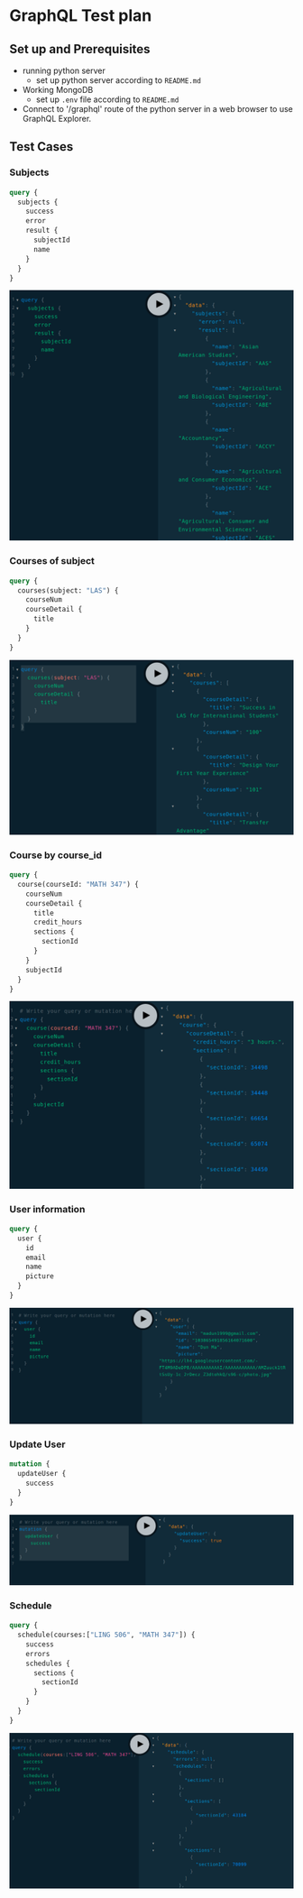 # GraphQL Test plan

## Set up and Prerequisites
- running python server
  - set up python server according to `README.md`
- Working MongoDB
    - set up `.env` file according to `README.md`
- Connect to '/graphql' route of the python server in a web browser to use GraphQL Explorer.

## Test Cases
### Subjects
```graphql
query {
  subjects {
    success
    error
    result {
      subjectId
      name
    }
  }
}
```
![alt text](../screenshots/graphql_subjects.png "subjects")

### Courses of subject
```graphql
query {
  courses(subject: "LAS") {
    courseNum
    courseDetail {
      title
    }
  }
}
```
![alt text](../screenshots/graphql_courses.png "courses")

### Course by course_id
```graphql
query {
  course(courseId: "MATH 347") {
    courseNum
    courseDetail {
      title
      credit_hours
      sections {
        sectionId
      }
    }
    subjectId
  }
}
```
![alt text](../screenshots/graphql_course.png "course")

### User information
```graphql
query {
  user {
    id
    email
    name
    picture
  }
}
```
![alt text](../screenshots/graphql_user.png "user")

### Update User
```graphql
mutation {
  updateUser {
    success
  }
}

```
![alt text](../screenshots/graphql_updateUser.png "updateUser")

### Schedule
```graphql
query {
  schedule(courses:["LING 506", "MATH 347"]) {
    success
    errors
    schedules {
      sections {
        sectionId
      }
    }
  }
}
```
![alt text](../screenshots/graphql_schedule.png "schedule")
